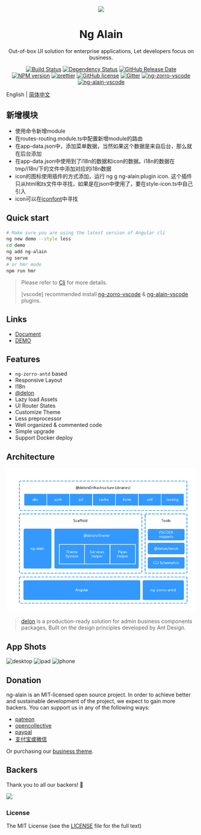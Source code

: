 <p align="center">
  <a href="https://ng-alain.com">
    <img width="100" src="https://ng-alain.com/assets/img/logo-color.svg">
  </a>
</p>

<h1 align="center">
Ng Alain
</h1>

<div align="center">

  Out-of-box UI solution for enterprise applications, Let developers focus on business.

  [![Build Status](https://img.shields.io/travis/ng-alain/ng-alain/master.svg?style=flat-square)](https://travis-ci.org/ng-alain/ng-alain)
  [![Dependency Status](https://david-dm.org/ng-alain/ng-alain/status.svg?style=flat-square)](https://david-dm.org/ng-alain/ng-alain)
  [![GitHub Release Date](https://img.shields.io/github/release-date/ng-alain/ng-alain.svg?style=flat-square)](https://github.com/ng-alain/ng-alain/releases)
  [![NPM version](https://img.shields.io/npm/v/ng-alain.svg?style=flat-square)](https://www.npmjs.com/package/ng-alain)
  [![prettier](https://img.shields.io/badge/code_style-prettier-ff69b4.svg?style=flat-square)](https://prettier.io/)
  [![GitHub license](https://img.shields.io/github/license/mashape/apistatus.svg?style=flat-square)](https://github.com/ng-alain/ng-alain/blob/master/LICENSE)
  [![Gitter](https://img.shields.io/gitter/room/ng-alain/ng-alain.svg?style=flat-square)](https://gitter.im/ng-alain/ng-alain)
  [![ng-zorro-vscode](https://img.shields.io/badge/ng--zorro-VSCODE-brightgreen.svg?style=flat-square)](https://marketplace.visualstudio.com/items?itemName=cipchk.ng-zorro-vscode)
  [![ng-alain-vscode](https://img.shields.io/badge/ng--alain-VSCODE-brightgreen.svg?style=flat-square)](https://marketplace.visualstudio.com/items?itemName=cipchk.ng-alain-vscode)

</div>

English | [简体中文](README-zh_CN.md)

## 新增模块
* 使用命令新增module
* 在routes-routing.module.ts中配置新增module的路由
* 在app-data.json中，添加菜单数据，当然如果这个数据是来自后台，那么就在后台添加
* 在app-data.json中使用到了i18n的数据和icon的数据。i18n的数据在tmp/i18n/下的文件中添加对应的i18n数据
* icon的图标使用插件的方式添加，运行 ng g ng-alain:plugin icon. 这个插件只从html和ts文件中寻找，如果是在json中使用了，要在style-icon.ts中自己引入
* icon可以在[iconfont](https://www.iconfont.cn/collections/detail?spm=a313x.7781069.1998910419.d9df05512&cid=9402)中寻找

## Quick start

```bash
# Make sure you are using the latest version of Angular cli
ng new demo --style less
cd demo
ng add ng-alain
ng serve
# or hmr mode
npm run hmr
```

> Please refer to [Cli](https://ng-alain.com/cli) for more details.
>
> [vscode] recommended install [ng-zorro-vscode](https://marketplace.visualstudio.com/items?itemName=cipchk.ng-zorro-vscode) & [ng-alain-vscode](https://marketplace.visualstudio.com/items?itemName=cipchk.ng-alain-vscode) plugins.

## Links

+ [Document](https://ng-alain.com)
+ [DEMO](https://ng-alain.github.io/ng-alain/)

## Features

+ `ng-zorro-antd` based
+ Responsive Layout
+ I18n
+ [@delon](https://github.com/ng-alain/delon)
+ Lazy load Assets
+ UI Router States
+ Customize Theme
+ Less preprocessor
+ Well organized & commented code
+ Simple upgrade
+ Support Docker deploy

## Architecture

![Architecture](https://raw.githubusercontent.com/ng-alain/delon/master/_screenshot/architecture.png)

> [delon](https://github.com/ng-alain/delon) is a production-ready solution for admin business components packages, Built on the design principles developed by Ant Design.

## App Shots

![desktop](https://raw.githubusercontent.com/ng-alain/delon/master/_screenshot/desktop.png)
![ipad](https://raw.githubusercontent.com/ng-alain/delon/master/_screenshot/ipad.png)
![iphone](https://raw.githubusercontent.com/ng-alain/delon/master/_screenshot/iphone.png)

## Donation

ng-alain is an MIT-licensed open source project. In order to achieve better and sustainable development of the project, we expect to gain more backers. You can support us in any of the following ways:

- [patreon](https://www.patreon.com/cipchk)
- [opencollective](https://opencollective.com/ng-alain)
- [paypal](https://www.paypal.me/cipchk)
- [支付宝或微信](https://ng-alain.com/assets/donate.png)

Or purchasing our [business theme](https://e.ng-alain.com/).

## Backers

Thank you to all our backers! 🙏

<a href="https://opencollective.com/ng-alain#backers" target="_blank"><img src="https://opencollective.com/ng-alain/backers.svg?width=890"></a>

### License

The MIT License (see the [LICENSE](https://github.com/ng-alain/ng-alain/blob/master/LICENSE) file for the full text)

